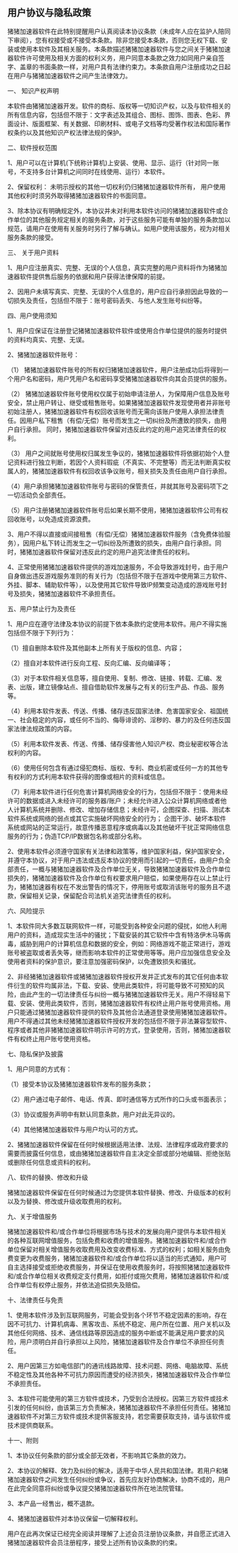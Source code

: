 ## 用户协议与隐私政策

猪猪加速器软件在此特别提醒用户认真阅读本协议条款（未成年人应在监护人陪同下审阅），您有权接受或不接受本条款。除非您接受本条款，否则您无权下载、安装或使用本软件及其相关服务。本条款描述猪猪加速器软件与您之间关于猪猪加速器软件许可使用及相关方面的权利义务，用户同意本条款之效力如同用户亲自签字、盖章的书面条款一样，对用户具有法律约束力。本条款自用户注册成功之日起在用户与猪猪加速器软件之间产生法律效力。


一、 知识产权声明

本软件由猪猪加速器开发。软件的商标、版权等一切知识产权，以及与软件相关的所有信息内容，包括但不限于：文字表述及其组合、图标、图饰、图表、色彩、界面设计、版面框架、有关数据、印刷材料、或电子文档等均受著作权法和国际著作权条约以及其他知识产权法律法规的保护。


二、软件授权范围

1、用户可以在计算机(下统称计算机)上安装、使用、显示、运行（针对同一账号，不支持多台计算机之间同时在线使用、运行）本软件。

2、保留权利： 未明示授权的其他一切权利仍归猪猪加速器软件所有， 用户使用其他权利时须另外取得猪猪加速器软件的书面同意。

3、除本协议有明确规定外，本协议并未对利用本软件访问的猪猪加速器软件或合作单位的其他服务规定相关的服务条款，对于这些服务可能有单独的服务条款加以规范，请用户在使用有关服务时另行了解与确认。如用户使用该服务，视为对相关服务条款的接受。


三、 关于用户资料

1、用户应注册真实、完整、无误的个人信息，真实完整的用户资料将作为猪猪加速器软件提供售后服务的依据和用户获得法律保障的前提。

2、因用户未填写真实、完整、无误的个人信息的，用户应自行承担因此导致的一切损失及责任，包括但不限于：账号密码丢失、与他人发生账号纠纷等。


四、用户使用须知

1、用户应保证在注册登记猪猪加速器软件软件或使用合作单位提供的服务时提供的资料均真实、完整、无误。

2、猪猪加速器软件账号：

（1） 猪猪加速器软件账号的所有权归猪猪加速器软件，用户注册成功后将得到一个用户名和密码，用户凭用户名和密码享受猪猪加速器软件向其会员提供的服务。

（2） 猪猪加速器软件账号使用权仅属于初始申请注册人，为保障用户信息及账号安全，禁止用户转让、继受或租售账号。如果猪猪加速器软件发现使用者并非账号初始注册人，猪猪加速器软件有权回收该账号而无需向该账户使用人承担法律责任。因用户私下租售（有偿/无偿）账号而发生之一切纠纷及所遭致的损失，由用户自行承担。 同时，猪猪加速器软件保留对违反此约定的用户追究法律责任的权利。

（3） 用户之间就账号使用权归属发生争议的，猪猪加速器软件将依据初始个人登记资料进行独立判断，若因个人资料瑕疵（不真实、不完整等）而无法判断真实权属人的，猪猪加速器软件有权回收该争议账号，相关损失及责任由用户自行承担。

（4）用户承担猪猪加速器软件账号与密码的保管责任，并就其账号及密码项下之一切活动负全部责任。

（5）用户注册猪猪加速器软件账号后如果长期不使用，猪猪加速器软件公司有权回收账号，以免造成资源浪费。

3、用户不得以直接或间接租售（有偿/无偿）猪猪加速器软件服务（含免费体验服务），因用户私下转让而发生之一切纠纷及所遭致的损失，由用户自行承担。同时，猪猪加速器软件保留对违反此约定的用户追究法律责任的权利。

4、正常使用猪猪加速器软件提供的游戏加速服务，不会导致游戏封号，由于用户自身做出违反游戏服务准则的有关行为（包括但不限于在游戏中使用第三方软件、外挂、脚本、辅助软件等），以及使用其它软件导致IP频繁变动造成的游戏账号封号及损失，猪猪加速器软件不承担责任。


五、用户禁止行为及责任

1、用户应在遵守法律及本协议的前提下依本条款约定使用本软件。用户不得实施包括但不限于下列行为：

（1）擅自删除本软件及其他副本上所有关于版权的信息、内容；

（2）擅自对本软件进行反向工程、反向汇编、反向编译等；

（3）对于本软件相关信息等，擅自使用、复制、修改、链接、转载、汇编、发表、出版，建立镜像站点、擅自借助软件发展与之有关的衍生产品、作品、服务等。

（4）利用本软件发表、传送、传播、储存违反国家法律、危害国家安全、祖国统一、社会稳定的内容，或任何不当的、侮辱诽谤的、淫秽的、暴力的及任何违反国家法律法规政策的内容。

（5）利用本软件发表、传送、传播、储存侵害他人知识产权、商业秘密权等合法权利的内容。

（6）使用任何包含有通过侵犯商标、版权、专利、商业机密或任何一方的其他专有权利的方式利用本软件获得的图像或相片的资料或信息。

（7）利用本软件进行任何危害计算机网络安全的行为，包括但不限于：使用未经许可的数据或进入未经许可的服务器/账户；未经允许进入公众计算机网络或者他人计算机系统并删除、修改、增加存储信息；未经许可，企图探查、扫描、测试本软件系统或网络的弱点或其它实施破坏网络安全的行为； 企图干涉、破坏本软件系统或网站的正常运行，故意传播恶意程序或病毒以及其他破坏干扰正常网络信息服务的行为；伪造TCP/IP数据包名称或部分名称。


2、使用本软件必须遵守国家有关法律和政策等，维护国家利益，保护国家安全，并遵守本协议，对于用户违法或违反本协议的使用而引起的一切责任，由用户负全部责任，一概与猪猪加速器软件及合作单位无关，导致猪猪加速器软件及合作单位损失的，猪猪加速器软件及合作单位有权要求用户赔偿，如果使用存在以上禁止行为，猪猪加速器有权在不发出警告的情况下，停用账号或取消该账号的服务且不退款，保留相关记录，保留配合司法机关追究法律责任的权利。


六、风险提示

1、本软件同大多数互联网软件一样，可能受到各种安全问题的侵扰，如他人利用用户的资料，造成现实生活中的骚扰；下载安装的其它软件中含有特洛伊木马等病毒，威胁到用户的计算机信息和数据的安全，例如：网络游戏不能正常进行，游戏账号被盗取或者丢失等，继而影响本软件的正常使用等等。用户应加强信息安全及使用者资料的保护意识，要注意加强密码保护，以免遭致损失和骚扰。

2、非经猪猪加速器软件或猪猪加速器软件授权开发并正式发布的其它任何由本软件衍生的软件均属非法，下载、安装、使用此类软件，将可能导致不可预知的风险，由此产生的一切法律责任与纠纷一概与猪猪加速器软件无关。用户不得轻易下载、安装、使用此类软件，否则，猪猪加速器软件有权终止用户账号使用资格。用户只能通过猪猪加速器软件提供的软件及其他合法通道登录使用猪猪加速器软件。用户不得通过其他未经猪猪加速器软件授权开发的包括但不限于非法兼容型软件、程序或者其他非猪猪加速器软件明示许可的方式，登录使用，否则，猪猪加速器软件有权终止用户账号使用资格。


七、隐私保护及披露

1、用户同意的方式有：

（1）接受本协议及猪猪加速器软件发布的服务条款；


（2）用户通过电子邮件、电话、传真、即时通信等方式所作的口头或书面表示；


（3）协议或服务声明中有默认同意条款，用户对此无异议的。


（4）其他猪猪加速器软件与用户均认可的方式。

2、猪猪加速器软件保留在任何时候根据适用法律、法规、法律程序或政府要求的需要而披露任何信息，或由猪猪加速器软件自主决定全部或部分地编辑、拒绝张贴或删除任何信息或资料的权利。


八、软件的替换、修改和升级

猪猪加速器软件保留在任何时候通过为您提供本软件替换、修改、升级版本的权利以及为替换、修改或升级收取费用的权利。


九、关于增值服务

猪猪加速器软件和/或合作单位将根据市场与技术的发展向用户提供与本软件相关的各种互联网增值服务，包括免费和收费的增值服务。猪猪加速器软件和/或合作单位保留对相关增值服务收取费用及改变收费标准、方式的权利；如相关服务由免费变更为收费服务，猪猪加速器软件和/或合作单位将以适当的形式通知，用户可自主选择接受或拒绝收费服务，并保证在使用收费服务时，将按照猪猪加速器软件和/或合作单位相关收费规定支付费用，如拒付或拖欠费用，猪猪加速器软件和/或合作单位有权停止服务，并依法追偿损失及赔偿。


十、法律责任与免责

1、使用本软件涉及到互联网服务，可能会受到各个环节不稳定因素的影响，存在因不可抗力、计算机病毒、黑客攻击、系统不稳定、用户所在位置、用户关机以及其他任何网络、技术、通信线路等原因造成的服务中断或不能满足用户要求的风险，用户须明白并自行承担以上风险，猪猪加速器软件及合作单位不承担任何责任。

2、用户因第三方如电信部门的通讯线路故障、技术问题、网络、电脑故障、系统不稳定性及其他各种不可抗力原因而遭受的经济损失，猪猪加速器软件及合作单位不承担责任。

3、本软件可能使用的第三方软件或技术，乃受到合法授权。因第三方软件或技术引发的任何纠纷，由该第三方负责解决，猪猪加速器软件不承担任何责任。猪猪加速器软件不对第三方软件或技术提供客服支持，若您需要获取支持，请与该软件或技术提供商联系。


十一、附则

1、本协议任何条款的部分或全部无效者，不影响其它条款的效力。

2、本协议的解释、效力及纠纷的解决，适用于中华人民共和国法律。若用户和猪猪加速器软件之间发生任何纠纷或争议，首先应友好协商解决，协商不成的，用户在此完全同意将纠纷或争议提交猪猪加速器软件所在地法院管辖。

3、本产品一经售出，概不退款。

4、猪猪加速器软件对本协议保留一切解释权利。

用户在此再次保证已经完全阅读并理解了上述会员注册协议条款，并自愿正式进入猪猪加速器软件会员注册程序，接受上述所有协议条款的约束。


